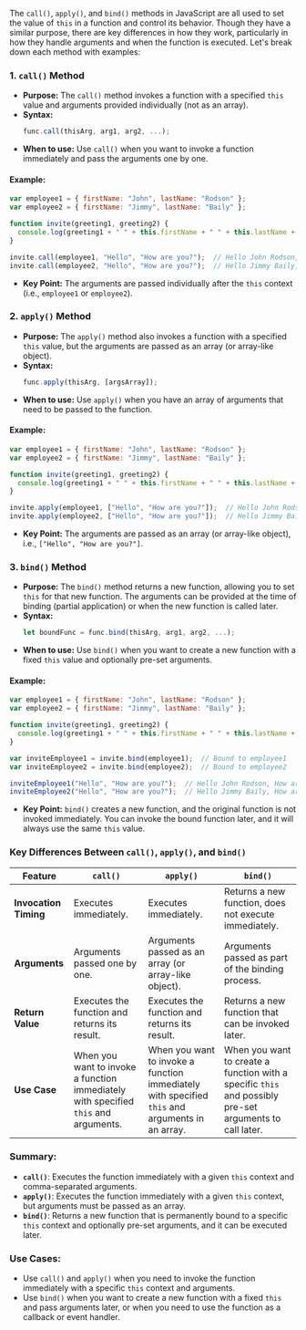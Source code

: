 The `call()`, `apply()`, and `bind()` methods in JavaScript are all used to set the value of `this` in a function and control its behavior. Though they have a similar purpose, there are key differences in how they work, particularly in how they handle arguments and when the function is executed. Let's break down each method with examples:

### **1. `call()` Method**

- **Purpose:** The `call()` method invokes a function with a specified `this` value and arguments provided individually (not as an array).
- **Syntax:**
  ```javascript
  func.call(thisArg, arg1, arg2, ...);
  ```
- **When to use:** Use `call()` when you want to invoke a function immediately and pass the arguments one by one.

#### Example:
```javascript
var employee1 = { firstName: "John", lastName: "Rodson" };
var employee2 = { firstName: "Jimmy", lastName: "Baily" };

function invite(greeting1, greeting2) {
  console.log(greeting1 + " " + this.firstName + " " + this.lastName + ", " + greeting2);
}

invite.call(employee1, "Hello", "How are you?");  // Hello John Rodson, How are you?
invite.call(employee2, "Hello", "How are you?");  // Hello Jimmy Baily, How are you?
```

- **Key Point:** The arguments are passed individually after the `this` context (i.e., `employee1` or `employee2`).

### **2. `apply()` Method**

- **Purpose:** The `apply()` method also invokes a function with a specified `this` value, but the arguments are passed as an array (or array-like object).
- **Syntax:**
  ```javascript
  func.apply(thisArg, [argsArray]);
  ```
- **When to use:** Use `apply()` when you have an array of arguments that need to be passed to the function.

#### Example:
```javascript
var employee1 = { firstName: "John", lastName: "Rodson" };
var employee2 = { firstName: "Jimmy", lastName: "Baily" };

function invite(greeting1, greeting2) {
  console.log(greeting1 + " " + this.firstName + " " + this.lastName + ", " + greeting2);
}

invite.apply(employee1, ["Hello", "How are you?"]);  // Hello John Rodson, How are you?
invite.apply(employee2, ["Hello", "How are you?"]);  // Hello Jimmy Baily, How are you?
```

- **Key Point:** The arguments are passed as an array (or array-like object), i.e., `["Hello", "How are you?"]`.

### **3. `bind()` Method**

- **Purpose:** The `bind()` method returns a new function, allowing you to set `this` for that new function. The arguments can be provided at the time of binding (partial application) or when the new function is called later.
- **Syntax:**
  ```javascript
  let boundFunc = func.bind(thisArg, arg1, arg2, ...);
  ```
- **When to use:** Use `bind()` when you want to create a new function with a fixed `this` value and optionally pre-set arguments.

#### Example:
```javascript
var employee1 = { firstName: "John", lastName: "Rodson" };
var employee2 = { firstName: "Jimmy", lastName: "Baily" };

function invite(greeting1, greeting2) {
  console.log(greeting1 + " " + this.firstName + " " + this.lastName + ", " + greeting2);
}

var inviteEmployee1 = invite.bind(employee1);  // Bound to employee1
var inviteEmployee2 = invite.bind(employee2);  // Bound to employee2

inviteEmployee1("Hello", "How are you?");  // Hello John Rodson, How are you?
inviteEmployee2("Hello", "How are you?");  // Hello Jimmy Baily, How are you?
```

- **Key Point:** `bind()` creates a new function, and the original function is not invoked immediately. You can invoke the bound function later, and it will always use the same `this` value.

### **Key Differences Between `call()`, `apply()`, and `bind()`**

| Feature               | `call()`                                   | `apply()`                                  | `bind()`                                   |
|-----------------------|--------------------------------------------|--------------------------------------------|--------------------------------------------|
| **Invocation Timing** | Executes immediately.                     | Executes immediately.                      | Returns a new function, does not execute immediately. |
| **Arguments**         | Arguments passed one by one.               | Arguments passed as an array (or array-like object). | Arguments passed as part of the binding process. |
| **Return Value**      | Executes the function and returns its result. | Executes the function and returns its result. | Returns a new function that can be invoked later. |
| **Use Case**           | When you want to invoke a function immediately with specified `this` and arguments. | When you want to invoke a function immediately with specified `this` and arguments in an array. | When you want to create a function with a specific `this` and possibly pre-set arguments to call later. |

### **Summary:**

- **`call()`**: Executes the function immediately with a given `this` context and comma-separated arguments.
- **`apply()`**: Executes the function immediately with a given `this` context, but arguments must be passed as an array.
- **`bind()`**: Returns a new function that is permanently bound to a specific `this` context and optionally pre-set arguments, and it can be executed later.

### **Use Cases:**
- Use `call()` and `apply()` when you need to invoke the function immediately with a specific `this` context and arguments.
- Use `bind()` when you want to create a new function with a fixed `this` and pass arguments later, or when you need to use the function as a callback or event handler.